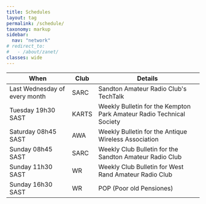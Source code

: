 ```yaml
---
title: Schedules
layout: tag
permalink: /schedule/
taxonomy: markup
sidebar:
  nav: "network"
# redirect_to:
#   - /about/zanet/
classes: wide
---
```


| When    | Club | Details |
| -------- | ------- | ------- |
| Last Wednesday of every month  |   SARC  | Sandton Amateur Radio Club's TechTalk |
| Tuesday 19h30 SAST | KARTS     | Weekly Bulletin for the Kempton Park Amateur Radio Technical Society |
| Saturday 08h45 SAST | AWA | Weekly Bulletin for the Antique Wireless Association |
| Sunday 08h45 SAST  | SARC    | Weekly Club Bulletin for the Sandton Amateur Radio Club |
| Sunday 11h30 SAST | WR | Weekly Club Bulletin for West Rand Amateur Radio Club |
| Sunday 16h30 SAST | WR | POP (Poor old Pensiones) |
